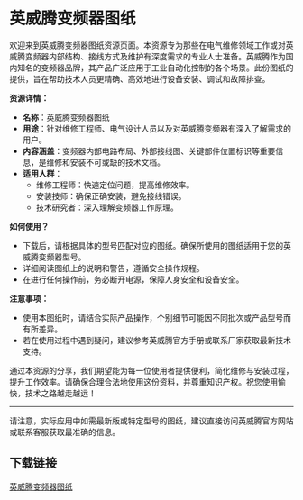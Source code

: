 # 英威腾变频器图纸

欢迎来到英威腾变频器图纸资源页面。本资源专为那些在电气维修领域工作或对英威腾变频器内部结构、接线方式及维护有深度需求的专业人士准备。英威腾作为国内知名的变频器品牌，其产品广泛应用于工业自动化控制的各个场景。此份图纸的提供，旨在帮助技术人员更精确、高效地进行设备安装、调试和故障排查。

**资源详情：**

- **名称**：英威腾变频器图纸
- **用途**：针对维修工程师、电气设计人员以及对英威腾变频器有深入了解需求的用户。
- **内容涵盖**：变频器内部电路布局、外部接线图、关键部件位置标识等重要信息，是维修和安装不可或缺的技术文档。
- **适用人群**：
  - 维修工程师：快速定位问题，提高维修效率。
  - 安装技师：确保正确安装，避免接线错误。
  - 技术研究者：深入理解变频器工作原理。

**如何使用？**

- 下载后，请根据具体的型号匹配对应的图纸。确保所使用的图纸适用于您的英威腾变频器型号。
- 详细阅读图纸上的说明和警告，遵循安全操作规程。
- 在进行任何操作前，务必断开电源，保障人身安全和设备安全。

**注意事项：**

- 使用本图纸时，请结合实际产品操作，个别细节可能因不同批次或产品型号而有所差异。
- 若在使用过程中遇到疑问，建议参考英威腾官方手册或联系厂家获取最新技术支持。

通过本资源的分享，我们期望能为每一位使用者提供便利，简化维修与安装过程，提升工作效率。请确保合理合法地使用这份资料，并尊重知识产权。祝您使用愉快，技术之路越走越远！

---

请注意，实际应用中如需最新版或特定型号的图纸，建议直接访问英威腾官方网站或联系客服获取最准确的信息。

## 下载链接

[英威腾变频器图纸](https://pan.quark.cn/s/7030680cb8e9)